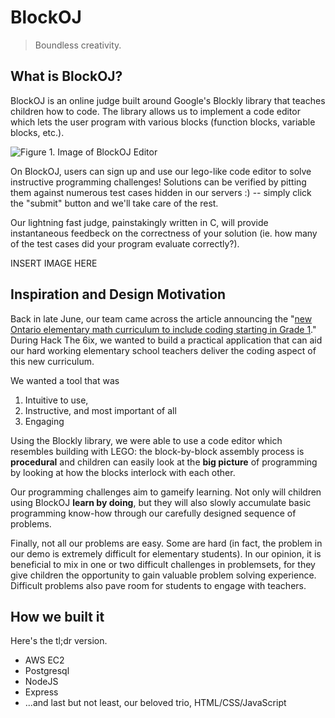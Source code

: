# BlockOJ
> Boundless creativity.

## What is BlockOJ?
BlockOJ is an online judge built around Google's Blockly library that teaches children how to code. The library allows us to implement a code editor which lets the user program with various blocks (function blocks, variable blocks, etc.).

![Figure 1. Image of BlockOJ Editor](https://i.imgur.com/UOmBhL4.png)

On BlockOJ, users can sign up and use our lego-like code editor to solve instructive programming challenges! Solutions can be verified by pitting them against numerous test cases hidden in our servers :) -- simply click the "submit" button and we'll take care of the rest.

Our lightning fast judge, painstakingly written in C, will provide instantaneous feedbeck on the correctness of your solution (ie. how many of the test cases did your program evaluate correctly?).

INSERT IMAGE HERE

## Inspiration and Design Motivation

Back in late June, our team came across the article announcing the "[new Ontario elementary math curriculum to include coding starting in Grade 1](https://www.thestar.com/politics/provincial/2020/06/23/new-ontario-elementary-math-curriculum-to-include-coding-starting-in-grade-1.html)." During Hack The 6ix, we wanted to build a practical application that can aid our hard working elementary school teachers deliver the coding aspect of this new curriculum.

We wanted a tool that was
1. Intuitive to use,
2. Instructive, and most important of all
3. Engaging

Using the Blockly library, we were able to use a code editor which resembles building with LEGO: the block-by-block assembly process is **procedural** and children can easily look at the **big picture** of programming by looking at how the blocks interlock with each other.

Our programming challenges aim to gameify learning. Not only will children using BlockOJ **learn by doing**, but they will also slowly accumulate basic programming know-how through our carefully designed sequence of problems.

Finally, not all our problems are easy. Some are hard (in fact, the problem in our demo is extremely difficult for elementary students). In our opinion, it is beneficial to mix in one or two difficult challenges in problemsets, for they give children the opportunity to gain valuable problem solving experience. Difficult problems also pave room for students to engage with teachers.

## How we built it

Here's the tl;dr version.
- AWS EC2
- Postgresql
- NodeJS
- Express
- ...and last but not least, our beloved trio, HTML/CSS/JavaScript